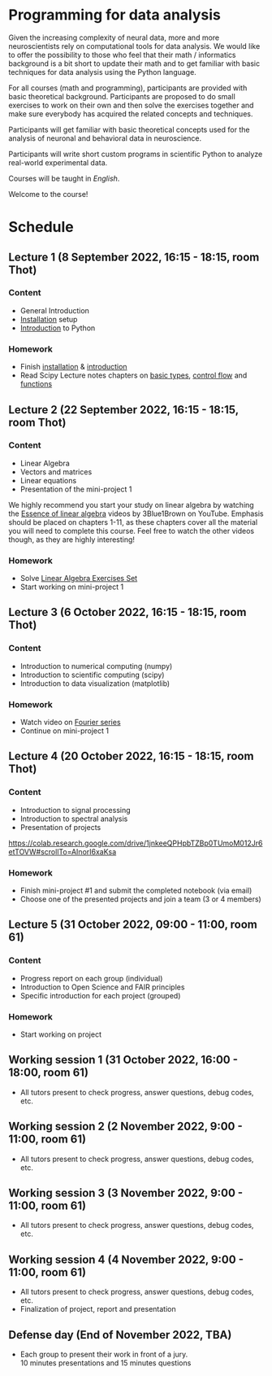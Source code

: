 # Programming for data analysis

Given the increasing complexity of neural data, more and more neuroscientists rely on computational tools for data analysis. We would like to offer the possibility to those who feel that their math / informatics background is a bit short to update their math and to get familiar with basic techniques for data analysis using the Python language.  

For all courses (math and programming), participants are provided with basic theoretical background. Participants are proposed to do small exercises to work on their own and then solve the exercises together and make sure everybody has acquired the related concepts and techniques.  

Participants will get familiar with basic theoretical concepts used for the analysis of neuronal and behavioral data in neuroscience.  

Participants will write short custom programs in scientific Python to analyze real-world experimental data.  

Courses will be taught in _English_.  

Welcome to the course!   


# Schedule

## Lecture 1 (8 September 2022, 16:15 - 18:15, room Thot)

### Content

- General Introduction
- [Installation](lessons/programming/L01-installation.md) setup
- [Introduction](lessons/programming/L01-introduction-to-python.md) to Python

### Homework

- Finish [installation](lessons/programming/L01-installation.md) & [introduction](lessons/programming/L01-introduction-to-python.md)
- Read Scipy Lecture notes chapters on [basic types](http://scipy-lectures.org/intro/language/basic_types.html), [control flow](http://scipy-lectures.org/intro/language/control_flow.html) and [functions](http://scipy-lectures.org/intro/language/functions.html)

## Lecture 2 (22 September 2022, 16:15 - 18:15, room Thot)

### Content

- Linear Algebra
- Vectors and matrices
- Linear equations
- Presentation of the mini-project 1

We highly recommend you start your study on linear algebra by watching the 
[Essence of linear algebra](https://www.youtube.com/playlist?list=PLZHQObOWTQDPD3MizzM2xVFitgF8hE_ab)
videos by 3Blue1Brown on YouTube. Emphasis should be placed on chapters 1-11, as these
chapters cover all the material you will need to complete this course. Feel free
to watch the other videos though, as they are highly interesting!

### Homework

- Solve [Linear Algebra Exercises Set](lessons/math/Exercises/Linear_Algebra_HW_set.pdf)
- Start working on mini-project 1

## Lecture 3 (6 October 2022, 16:15 - 18:15, room Thot)

### Content

- Introduction to numerical computing (numpy)
- Introduction to scientific computing (scipy)
- Introduction to data visualization (matplotlib)

### Homework

- Watch video on [Fourier series](https://www.youtube.com/watch?v=7ssUImv8e4w)
- Continue on mini-project 1

## Lecture 4 (20 October 2022, 16:15 - 18:15, room Thot)

### Content

- Introduction to signal processing
- Introduction to spectral analysis
- Presentation of projects

https://colab.research.google.com/drive/1jnkeeQPHpbTZBp0TUmoM012Jr6etTOVW#scrollTo=AInorI6xaKsa

### Homework

- Finish mini-project #1 and submit the completed notebook (via email)
- Choose one of the presented projects and join a team (3 or 4 members)


## Lecture 5 (31 October 2022, 09:00 - 11:00, room 61)

### Content

- Progress report on each group (individual)
- Introduction to Open Science and FAIR principles
- Specific introduction for each project (grouped)

### Homework

- Start working on project


## Working session 1 (31 October 2022, 16:00 - 18:00, room 61)

- All tutors present to check progress, answer questions, debug codes, etc.

## Working session 2 (2 November 2022, 9:00 - 11:00, room 61)

- All tutors present to check progress, answer questions, debug codes, etc.

## Working session 3 (3 November 2022, 9:00 - 11:00, room 61)

- All tutors present to check progress, answer questions, debug codes, etc.

## Working session 4 (4 November 2022, 9:00 - 11:00, room 61)

- All tutors present to check progress, answer questions, debug codes, etc.
- Finalization of project, report and presentation

## Defense day (End of November 2022, TBA)

- Each group to present their work in front of a jury.  
  10 minutes presentations and 15 minutes questions
